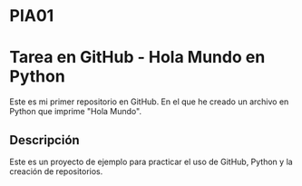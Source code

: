 # PIA01

# Tarea en GitHub - Hola Mundo en Python

Este es mi primer repositorio en GitHub. En el que he creado un archivo en Python que imprime "Hola Mundo".

## Descripción

Este es un proyecto de ejemplo para practicar el uso de GitHub, Python y la creación de repositorios.
